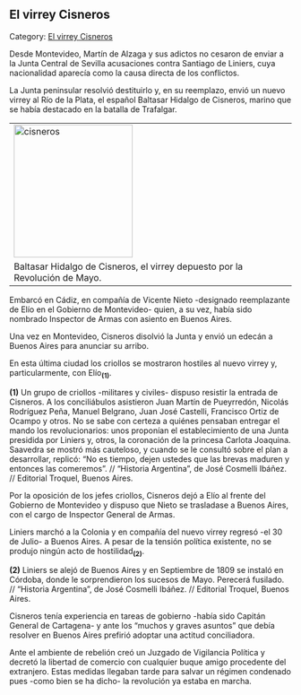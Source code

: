 ## El virrey Cisneros

Category: [El virrey Cisneros](http://descubrircorrientes.com.ar/2012/index.php/2380-historia-desde-el-origen-hasta-1814/corrientes-afirma-su-identidad-periodo-1801-1814/tenencia-de-gobernacion-de-pedro-fondevila/gobierno-criollo-en-el-rio-de-la-plata/revolucion-en-buenos-aires/la-autoridad-y-la-legitimidad/el-virrey-cisneros)

Desde Montevideo, Martín de Alzaga y sus adictos no cesaron de enviar a la Junta Central de Sevilla acusaciones contra Santiago de Liniers, cuya nacionalidad aparecía como la causa directa de los conflictos.

La Junta peninsular resolvió destituirlo y, en su reemplazo, envió un nuevo virrey al Río de la Plata, el español Baltasar Hidalgo de Cisneros, marino que se había destacado en la batalla de Trafalgar.

<table><tbody><tr><td><img src="http://descubrircorrientes.com.ar/2012/index.php/2380-historia-desde-el-origen-hasta-1814/corrientes-afirma-su-identidad-periodo-1801-1814/tenencia-de-gobernacion-de-pedro-fondevila/gobierno-criollo-en-el-rio-de-la-plata/revolucion-en-buenos-aires/la-autoridad-y-la-legitimidad/images/fotos_de_efemerides/cisneros.jpg" width="212" height="237" alt="cisneros"></td></tr><tr><td><span>Baltasar Hidalgo de Cisneros, el virrey depuesto por la Revolución de Mayo</span><span>.</span></td></tr></tbody></table>

Embarcó en Cádiz, en compañía de Vicente Nieto -designado reemplazante de Elío en el Gobierno de Montevideo- quien, a su vez, había sido nombrado Inspector de Armas con asiento en Buenos Aires.

Una vez en Montevideo, Cisneros disolvió la Junta y envió un edecán a Buenos Aires para anunciar su arribo.

En esta última ciudad los criollos se mostraron hostiles al nuevo virrey y, particularmente, con Elío<sub><strong>(1)</strong></sub>.

**(1)** Un grupo de criollos -militares y civiles- dispuso resistir la entrada de Cisneros. A los conciliábulos asistieron Juan Martín de Pueyrredón, Nicolás Rodríguez Peña, Manuel Belgrano, Juan José Castelli, Francisco Ortiz de Ocampo y otros. No se sabe con certeza a quiénes pensaban entregar el mando los revolucionarios: unos proponían el establecimiento de una Junta presidida por Liniers y, otros, la coronación de la princesa Carlota Joaquina. Saavedra se mostró más cauteloso, y cuando se le consultó sobre el plan a desarrollar, replicó: “No es tiempo, dejen ustedes que las brevas maduren y entonces las comeremos”. // “Historia Argentina”, de José Cosmelli Ibáñez. // Editorial Troquel, Buenos Aires.

Por la oposición de los jefes criollos, Cisneros dejó a Elío al frente del Gobierno de Montevideo y dispuso que Nieto se trasladase a Buenos Aires, con el cargo de Inspector General de Armas.

Liniers marchó a la Colonia y en compañía del nuevo virrey regresó -el 30 de Julio- a Buenos Aires. A pesar de la tensión política existente, no se produjo ningún acto de hostilidad<sub><strong>(2)</strong></sub>.

**(2)** Liniers se alejó de Buenos Aires y en Septiembre de 1809 se instaló en Córdoba, donde le sorprendieron los sucesos de Mayo. Perecerá fusilado. // “Historia Argentina”, de José Cosmelli Ibáñez. // Editorial Troquel, Buenos Aires.

Cisneros tenía experiencia en tareas de gobierno -había sido Capitán General de Cartagena- y ante los “muchos y graves asuntos” que debía resolver en Buenos Aires prefirió adoptar una actitud conciliadora.

Ante el ambiente de rebelión creó un Juzgado de Vigilancia Política y decretó la libertad de comercio con cualquier buque amigo procedente del extranjero. Estas medidas llegaban tarde para salvar un régimen condenado pues -como bien se ha dicho- la revolución ya estaba en marcha.